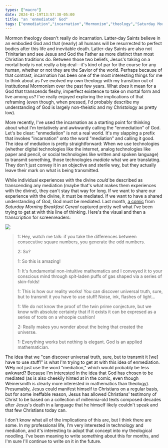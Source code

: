 ```yaml
---
types: ["macro"]
date: 2024-01-19T13:57:38-05:00
title: "an 'enmediated' God"
tags: ["enmediation","incarnation","Mormonism","theology","Saturday Morning Breakfast Cereal","webcomics","Christology","non-theism","Zach Weinersmith"]
---
```

Mormon theology doesn't really do incarnation. Latter-day Saints believe in an embodied God and that (nearly) all humans will be resurrected to perfect bodies after this life and inevitable death. Latter-day Saints are also not Trinitarian and see Jesus and God the Father as more distinct than most Christian traditions do. Between those two beliefs, Jesus's taking on a mortal body is not really a big deal—it's kind of par for the course for any human, whether or not they are the Savior of the world. Perhaps because of that contrast, incarnation has been one of the most interesting things for me to think about as I've evolved my own theology with my transition out of institutional Mormonism over the past few years. What *does* it mean for a God that transcends fleshy, imperfect existence to take on mortal form and live among us? I've really enjoyed exploring the implications of that reframing (even though, when pressed, I'd probably describe my understanding of God is largely non-theistic and my Christology as pretty low).

More recently, I've used the incarnation as a starting point for thinking about what I'm tentatively and awkwardly calling the "enmediation" of God. Let's be clear: "enmediation" is not a real world. It's my slapping a prefix that invokes "incarnation" onto the word "mediation" and calling it good. The idea of mediation is pretty straightforward: When we use technologies (whether digital technologies like the internet, analog technologies like paper and pencil, or social technologies like written and spoken language) to transmit something, those technologies *mediate* what we are translating. They don't just convey it in an objective and sterile way, but they actually leave their mark on what is being transmitted. 

While individual experiences with the divine *could* be described as transcending any mediation (maybe that's what makes them experiences with the divine), they can't stay that way for long. If we want to share our experience with the divine, it must be mediated. If we want to have a shared understanding of God, God must be mediated. Last month, [a comic](https://www.smbc-comics.com/comic/odd) from *Saturday Morning Breakfast Cereal* captured pretty well what I've been trying to get at with this line of thinking. Here's the visual and then a transcription for screenreaders:

![](/SMBC_odd.jpg)
 
 > 1: Hey, watch me talk: if you take the differences between consecutive square numbers, you generate the odd numbers.
 > 
 > 2: So?
 >
 > 1: So this is amazing!
 > 
 > 1: It's fundamental non-intuitive mathematics and I conveyed it to your conscious mind through spit-laden puffs of gas shaped via a series of skin-folds!
 >
 > 1: This is how our reality works! You can discover universal truth, sure, but to transmit it you have to use stuff! Noise, ink, flashes of light...
 > 
 > 1: We do not know the proof of the twin prime conjecture, but we know with absolute certainty that if it exists it can be expresed as a series of toots on a whoopie cushion!
 >
 > 2: Really makes you wonder about the being that created the universe.
 > 
 > 1: Everything works but nothing is elegant. God is an applied mathematician.
 
 The idea that we "can discover universal truth, sure, but to transmit it [we] have to use stuff!" is what I'm trying to get at with this idea of enmediation. WHy not just use the word "mediation," which would probably be less awkward? Because I'm interested in the idea that God has chosen to be mediated (as is also cheekily hinted at in the comic, even though Weinersmith is clearly more interested in mathematics than theology). Presumably, Jesus could manifest himself to Christians on a regular basis, but for some ineffable reason, Jesus has allowed Christians' testimony of Christ to be based on a collection of millennia-old texts composed decades after Jesus's death in a language that he himself likely couldn't speak and that few Christians today can.
 
 I don't know what all of the implications of this are, but I think there are some. In my professional life, I'm very interested in technology and mediation, and it's interesting to adopt that concept into my theological noodling. I've been meaning to write something about this for months, and I'm sure I'll continue to write on it in the future.
